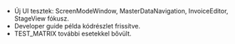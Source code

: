 - Új UI tesztek: ScreenModeWindow, MasterDataNavigation, InvoiceEditor, StageView fókusz.
- Developer guide példa kódrészlet frissítve.
- TEST_MATRIX további esetekkel bővült.
